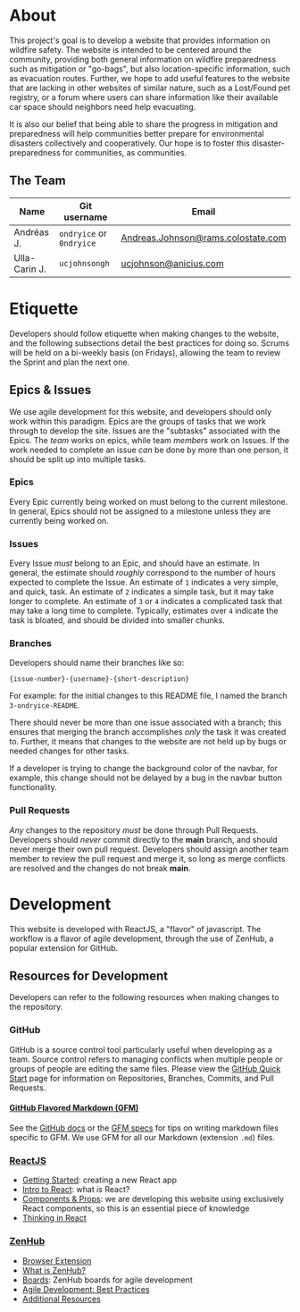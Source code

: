 # About
This project's goal is to develop a website that provides information on wildfire safety.
The website is intended to be centered around the community, providing both general information on wildfire preparedness such as mitigation or "go-bags", but also location-specific information, such as evacuation routes.
Further, we hope to add useful features to the website that are lacking in other websites of similar nature, such as a Lost/Found pet registry, or a forum where users can share information like their available car space should neighbors need help evacuating.

It is also our belief that being able to share the progress in mitigation and preparedness will help communities better prepare for environmental disasters collectively and cooperatively.
Our hope is to foster this disaster-preparedness for communities, as communities.

## The Team
| Name | Git username | Email |
| ---- | ------------ | ----- |
| Andréas J. | `ondryice` or `0ndryice` | Andreas.Johnson@rams.colostate.com |
| Ulla-Carin J. | `ucjohnsongh` | ucjohnson@anicius.com |

# Etiquette
Developers should follow etiquette when making changes to the website, and the following subsections detail the best practices for doing so.
Scrums will be held on a bi-weekly basis (on Fridays), allowing the team to review the Sprint and plan the next one.

## Epics & Issues
We use agile development for this website, and developers should only work within this paradigm.
Epics are the groups of tasks that we work through to develop the site.
Issues are the "subtasks" associated with the Epics.
The *team* works on epics, while team *members* work on Issues.
If the work needed to complete an issue *can* be done by more than one person, it should be split up into multiple tasks.

### **Epics**
Every Epic currently being worked on must belong to the current milestone.
In general, Epics should not be assigned to a milestone unless they are currently being worked on.

### **Issues**
Every Issue *must* belong to an Epic, and should have an estimate.
In general, the estimate should *roughly* correspond to the number of hours expected to complete the Issue.
An estimate of `1` indicates a very simple, and quick, task.
An estimate of `2` indicates a simple task, but it may take longer to complete.
An estimate of `3` or `4` indicates a complicated task that may take a long time to complete.
Typically, estimates over `4` indicate the task is bloated, and should be divided into smaller chunks.

### **Branches**
Developers should name their branches like so:

```
{issue-number}-{username}-{short-description}
```

For example: for the initial changes to this README file, I named the branch `3-ondryice-README`.

There should never be more than one issue associated with a branch; this ensures that merging the branch accomplishes *only* the task it was created to.
Further, it means that changes to the website are not held up by bugs or needed changes for other tasks.

If a developer is trying to change the background color of the navbar, for example, this change should not be delayed by a bug in the navbar button functionality.

### **Pull Requests**
*Any* changes to the repository *must* be done through Pull Requests.
Developers should *never* commit directly to the **main** branch, and should never merge their own pull request.
Developers should assign another team member to review the pull request and merge it, so long as merge conflicts are resolved and the changes do not break **main**.

# Development
This website is developed with ReactJS, a "flavor" of javascript.
The workflow is a flavor of agile development, through the use of ZenHub, a popular extension for GitHub.

## Resources for Development
Developers can refer to the following resources when making changes to the repository.

### **GitHub**
GitHub is a source control tool particularly useful when developing as a team.
Source control refers to managing conflicts when multiple people or groups of people are editing the same files.
Please view the [GitHub Quick Start](https://docs.github.com/en/get-started/quickstart/hello-world) page for information on Repositories, Branches, Commits, and Pull Requests.

#### [GitHub Flavored Markdown (GFM)]()
See the [GitHub docs](https://docs.github.com/en/github/writing-on-github/getting-started-with-writing-and-formatting-on-github/basic-writing-and-formatting-syntax) or the [GFM specs](https://github.github.com/gfm/) for tips on writing markdown files specific to GFM.
We use GFM for all our Markdown (extension `.md`) files.

### **[ReactJS](https://reactjs.org/)**
- [Getting Started](https://reactjs.org/docs/getting-started.html): creating a new React app
- [Intro to React](https://reactjs.org/tutorial/tutorial.html): what *is* React?
- [Components & Props](https://reactjs.org/docs/components-and-props.html): we are developing this website using exclusively React components, so this is an essential piece of knowledge
- [Thinking in React](https://reactjs.org/docs/thinking-in-react.html)

### **[ZenHub](https://www.zenhub.com/)**
- [Browser Extension](https://www.zenhub.com/extension)
- [What is ZenHub?](https://help.zenhub.com/support/solutions/articles/43000010778-what-is-zenhub-an-intro-to-zenhub-in-github)
- [Boards](https://www.zenhub.com/boards): ZenHub boards for agile development
- [Agile Development: Best Practices](https://blog.zenhub.com/)
- [Additional Resources](https://www.zenhub.com/resources)

